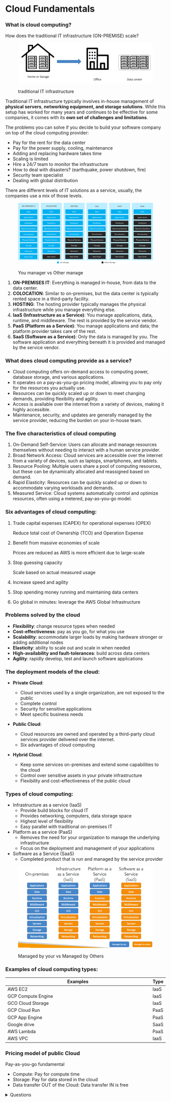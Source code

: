 # Cloud Fundamentals

### What is cloud computing?&#x20;



How does the traditional IT infrastructure (ON-PREMISE) scale?

<figure><img src=".gitbook/assets/Screen Shot 2023-10-13 at 3.10.17 PM.png" alt=""><figcaption><p>traditional IT infrastructure </p></figcaption></figure>

Traditional IT infrastructure typically involves in-house management of **physical servers**, **networking equipment, and storage solutions**. While this setup has worked for many years and continues to be effective for some companies, it comes with its **own set of challenges and limitations**.

The problems you can solve if you decide to build your software company on top of the cloud computing provider:

* Pay for the rent for the data center
* Pay for the power supply, cooling, maintenance
* Adding and replacing hardware takes time
* Scaling is limited
* Hire a 24/7 team to monitor the infrastructure
* How to deal with disasters? (earthquake, power shutdown, fire)
* Security team specialist
* Dealing with global distribution

There are different levels of IT solutions as a service, usually, the companies use a mix of those levels.

<figure><img src=".gitbook/assets/data-center-vs-cloud-iaas-vs-paas-vs-saas.png" alt=""><figcaption><p>You manager vs Other manage</p></figcaption></figure>

1. **ON-PREMISES IT**: Everything is managed in-house, from data to the data center.
2. **COLOCATION**: Similar to on-premises, but the data center is typically rented space in a third-party facility.
3. **HOSTING**: The hosting provider typically manages the physical infrastructure while you manage everything else.
4. **IaaS (Infrastructure as a Service)**: You manage applications, data, runtime, and middleware. The rest is provided by the service vendor.
5. **PaaS (Platform as a Service)**: You manage applications and data; the platform provider takes care of the rest.
6. **SaaS (Software as a Service)**: Only the data is managed by you. The software application and everything beneath it is provided and managed by the service vendor.

### What does cloud computing provide as a service?&#x20;

* Cloud computing offers on-demand access to computing power, database storage, and various applications.
* It operates on a pay-as-you-go pricing model, allowing you to pay only for the resources you actually use.
* Resources can be quickly scaled up or down to meet changing demands, providing flexibility and agility.
* Access is available over the internet from a variety of devices, making it highly accessible.
* Maintenance, security, and updates are generally managed by the service provider, reducing the burden on your in-house team.

### The five characteristics of cloud computing

1. On-Demand Self-Service: Users can allocate and manage resources themselves without needing to interact with a human service provider.
2. Broad Network Access: Cloud services are accessible over the internet from a variety of devices, such as laptops, smartphones, and tablets.
3. Resource Pooling: Multiple users share a pool of computing resources, but these can be dynamically allocated and reassigned based on demand.
4. Rapid Elasticity: Resources can be quickly scaled up or down to accommodate varying workloads and demands.
5. Measured Service: Cloud systems automatically control and optimize resources, often using a metered, pay-as-you-go model.

### Six advantages of cloud computing:



1.  Trade capital expenses (CAPEX) for operational expenses (OPEX)

    Reduce total cost of Ownership (TCO) and Operation Expense
2.  Benefit from massive economies of scale

    Prices are reduced as AWS is more efficient due to large-scale
3.  Stop guessing capacity

    Scale based on actual measured usage
4. Increase speed and agility
5. Stop spending money running and maintaining data centers
6. Go global in minutes: leverage the AWS Global Infrastructure

### Problems solved by the cloud

* **Flexibility**: change resource types when needed
* **Cost-effectiveness**: pay as you go, for what you use
* **Scalability**: accommodate larger loads by making hardware stronger or adding additional nodes
* **Elasticity**: ability to scale out and scale in when needed
* **High-availability and fault-tolerances**: build across data centers
* **Agility**: rapidly develop, test and launch software applications

### The deployment models of the cloud:

*   **Private Cloud**:

    * Cloud services used by a single organization, are not exposed to the public
    * Complete control
    * Security for sensitive applications
    * Meet specific business needs


*   **Public Cloud**:

    * Cloud resources are owned and operated by a third-party cloud services provider delivered over the internet.
    * &#x20;Six advantages of cloud computing


* **Hybrid Cloud**:
  * Keep some services on-premises and extend some capabilities to the cloud
  * Control over sensitive assets in your private infrastructure
  * Flexibility and cost-effectiveness of the public cloud

### Types of cloud computing:

* Infrastructure as a service (IaaS)
  * Provide build blocks for cloud IT
  * Provides networking, computers, data storage space
  * Highest level of flexibility
  * Easy parallel with traditional on-premises IT&#x20;
* Platform as a service (PaaS)
  * Removes the need for your organization to manage the underlying infrastructure
  * Focus on the deployment and management of your applications
* Software as a Service (SaaS)&#x20;
  * Completed product that is run and managed by the service provider

<figure><img src=".gitbook/assets/types_of_cloud_services.png" alt=""><figcaption><p>Managed by your vs Managed by Others</p></figcaption></figure>

### Examples of cloud computing types:

<table><thead><tr><th width="546">Examples</th><th>Type</th></tr></thead><tbody><tr><td>AWS EC2</td><td>IaaS</td></tr><tr><td>GCP Compute Engine</td><td>IaaS</td></tr><tr><td>GCO Cloud Storage</td><td>IaaS</td></tr><tr><td>GCP Cloud Run</td><td>PaaS</td></tr><tr><td>GCP App Engine</td><td>PaaS</td></tr><tr><td>Google drive</td><td>SaaS</td></tr><tr><td>AWS Lambda</td><td>PaaS</td></tr><tr><td>AWS VPC</td><td>IaaS</td></tr></tbody></table>

### Pricing model of public Cloud

Pay-as-you-go fundamental

* Compute: Pay for compute time
* Storage: Pay for data stored in the cloud
* Data transfer OUT of the Cloud: Data transfer IN is free&#x20;



<details>

<summary>Questions</summary>

Answer&#x20;

</details>
